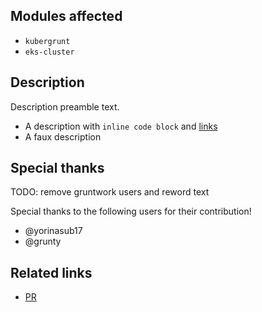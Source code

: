 <!-- This is autogenerated from the release notes drafter. When updating, be sure to double check some of the changes before publishing. -->

## Modules affected

<!-- The list of modules that have been touched since the last release.
  --
  -- The autogenerator will choose to do a patch release. However, check if the changes in the following modules are
  -- backwards compatible, and update the release number if it is backwards incompatible.
  --
  -- The following kinds of changes would constitute a backwards incompatible change:
  -- * In Terraform code: add a new variable without a default, rename or remove an existing variable, remove or rename
  --   an output, remove or rename a resource.
  -- * In Bash and Go code: add a new parameter without a default, rename or remove an existing parameter, fundamentally
  --   change what the code does.
  -->

- `kubergrunt`
- `eks-cluster`
<!-- RELEASE_NOTES_DRAFTER_MARKER_MODULES_AFFECTED_NEXT -->


## Description

<!-- A description of the changes made in this release. -->

Description preamble text.

- A description with `inline code block` and [links](https://github.com/gruntwork-io/package-k8s)
- A faux description
<!-- RELEASE_NOTES_DRAFTER_MARKER_DESCRIPTIONS_NEXT -->


## Special thanks

<!-- Usernames of users that contributed to this release, if the contribution was external to Gruntwork. -->
TODO: remove gruntwork users and reword text

Special thanks to the following users for their contribution!

- @yorinasub17
- @grunty
<!-- RELEASE_NOTES_DRAFTER_MARKER_CONTRIBUTORS_NEXT -->


## Related links

<!-- Links to each PR or issue that are being addressed in this release. The drafter will autoinclude each merged PR. -->

- [PR](https://github.com/gruntwork-io/package-k8s)
<!-- RELEASE_NOTES_DRAFTER_MARKER_RELATED_LINKS_NEXT -->
